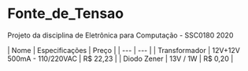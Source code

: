 # Fonte_de_Tensao
Projeto da disciplina de Eletrônica para Computação - SSC0180 2020


| Nome | Especificações | Preço |
| --- | --- |
| Transformador | 12V+12V 500mA - 110/220VAC | R$ 22,23 |
| Diodo Zener | 13V / 1W | R$ 0,20 |
